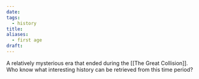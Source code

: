 ```yaml
---
date: 
tags:
  - history
title: 
aliases:
  - first age
draft:
---
```

A relatively mysterious era that ended during the [[The Great Collision]]. Who know what interesting history can be retrieved from this time period?